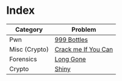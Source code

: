 # Index

Category | Problem
--------|--------
Pwn | [999 Bottles](https://github.com/b0th/CTF/tree/master/RITSECCTF2019/999%20Bottles)
Misc (Crypto) |  [Crack me If You Can](https://github.com/b0th/CTF/tree/master/RITSECCTF2019/Crack%20me%20If%20You%20Can)
Forensics | [Long Gone](https://github.com/b0th/CTF/tree/master/RITSECCTF2019/Long%20Gone)
Crypto  | [Shiny](https://github.com/b0th/CTF/tree/master/RITSECCTF2019/Shiny)
